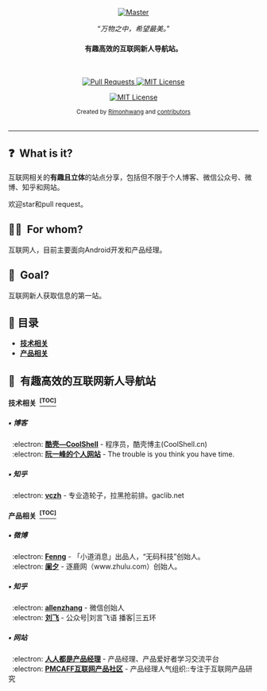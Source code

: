 <p align="center">
  <a href="https://github.com/trimstray/the-book-of-secret-knowledge">
    <img src="https://cdn.jsdelivr.net/gh/RimonHwang/CDN@latest/img/index_img.jpg" alt="Master">
  </a>
</p>

<p align="center">“<i>万物之中，希望最美。</i>”</p>
<h4 align="center">有趣高效的互联网新人导航站。</h4>
<br>

<p align="center">
  <a href="https://github.com/RimonHwang/developer-product-manager-nav/pulls">
    <img src="https://img.shields.io/badge/PRs-welcome-brightgreen.svg?longCache=true" alt="Pull Requests">
  </a>
  <a href="LICENSE.md">
    <img src="https://img.shields.io/badge/License-MIT-lightgrey.svg?longCache=true" alt="MIT License">
  </a>
</p>

<p align="center">
  <a href="https://weibo.com/rimonhwanghlm">
    <img src="https://img.shields.io/badge/微博关注我-@独立明月夜-orange.svg?longCache=true"  alt="MIT License">
  </a>
</p>

<div align="center">
  <sub>Created by
  <a href="https://twitter.com/Rimonhwang">Rimonhwang</a> and
  <a href="https://github.com/RimonHwang/developer-product-manager-nav/graphs/contributors">contributors</a>
</div>

<br>

***

## :question: &nbsp;What is it?

互联网相关的**有趣且立体**的站点分享，包括但不限于个人博客、微信公众号、微博、知乎和网站。

欢迎star和pull request。

## :woman_technologist: &nbsp;For whom?

互联网人，目前主要面向Android开发和产品经理。

## :dart: &nbsp;Goal?

互联网新人获取信息的第一站。

## :bookmark_tabs: 目录

- **[技术相关](#技术相关-toc)**
- **[产品相关](#微信公众号-toc)**

## :dart: &nbsp;有趣高效的互联网新人导航站

#### 技术相关 &nbsp;[<sup>[TOC]</sup>](#anger-table-of-contents)

##### :black_small_square: 博客

<p>
&nbsp;&nbsp;:electron: <a href="https://coolshell.cn/"><b>酷壳—CoolShell</b></a> - 程序员，酷壳博主(CoolShell.cn)<br>
&nbsp;&nbsp;:electron: <a href="http://www.ruanyifeng.com/"><b>阮一峰的个人网站</b></a> - The trouble is you think you have time.<br>
</p>

##### :black_small_square: 知乎

<p>
&nbsp;&nbsp;:electron: <a href="https://www.zhihu.com/people/excited-vczh"><b>vczh</b></a> - 专业造轮子，拉黑抢前排。gaclib.net<br>
</p>

#### 产品相关 &nbsp;[<sup>[TOC]</sup>](#anger-table-of-contents)

##### :black_small_square: 微博

<p>
&nbsp;&nbsp;:electron: <a href="https://weibo.com/fenng"><b>Fenng</b></a> - 「小道消息」出品人，“无码科技”创始人。<br>
&nbsp;&nbsp;:electron: <a href="https://weibo.com/foxshuo"><b>阑夕</b></a> - 逐鹿网（www.zhulu.com）创始人。<br>
</p>

##### :black_small_square: 知乎

<p>
&nbsp;&nbsp;:electron: <a href="https://www.zhihu.com/people/allenzhang/"><b>allenzhang</b></a> - 微信创始人<br>
&nbsp;&nbsp;:electron: <a href="https://www.zhihu.com/people/laufei/"><b>刘飞</b></a> - 公众号|刘言飞语 播客|三五环<br>
</p>

##### :black_small_square: 网站

<p>
&nbsp;&nbsp;:electron: <a href="http://www.woshipm.com/"><b>人人都是产品经理</b></a> - 产品经理、产品爱好者学习交流平台<br>
&nbsp;&nbsp;:electron: <a href="https://coffee.pmcaff.com/"><b>PMCAFF互联网产品社区</b></a> - 产品经理人气组织::专注于互联网产品研究<br>
</p>